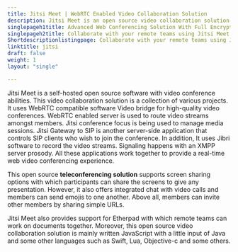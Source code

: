 ```yaml
---
title: Jitsi Meet | WebRTC Enabled Video Collaboration Solution
description: Jitsi Meet is an open source video collaboration solution. It is flexible, secure, extensible, easy to set up, offers built-in encryption, and HD Audio.
singlepageh1title: Advanced Web Conferencing Solution With Full Encryption
singlepageh2title: Collaborate with your remote teams using Jitsi Meet. It provides many features such as support for Etherpad, screen sharing, user invitations and many more
Shortdescriptionlistingpage: Collaborate with your remote teams using Jitsi Meet. It provides many features such as support for Etherpad, screen sharing, user invitations and many more
linktitle: jitsi
draft: false
weight: 1
layout: "single"

---
```


Jitsi Meet is a self-hosted open source software with video conference abilities. This video collaboration solution is a collection of various projects. It uses WebRTC compatible software Video bridge for high-quality video conferences. WebRTC enabled server is used to route video streams amongst members. Jitsi conference focus is being used to manage media sessions. Jitsi Gateway to SIP is another server-side application that controls SIP clients who wish to join the conference. In addition, It uses Jibri software to record the video streams. Signaling happens with an XMPP server prosody. All these applications work together to provide a real-time web video conferencing experience.

This open source **teleconferencing solution** supports screen sharing options with which participants can share the screens to give any presentation. However, it also offers integrated chat with video calls and members can send emojis to one another. Above all, members can invite other members by sharing simple URLs.

Jitsi Meet also provides support for Etherpad with which remote teams can work on documents together. Moreover, this open source video collaboration solution is mainly written JavaScript with a little input of Java and some other languages such as Swift, Lua, Objective-c and some others.